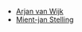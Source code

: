 * [Arjan van Wijk](https://github.com/thanarie)
* [Mient-jan Stelling](https://github.com/mientjan)
